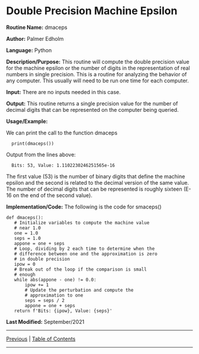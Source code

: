 # Double Precision Machine Epsilon

**Routine Name:**           dmaceps

**Author:** Palmer Edholm

**Language:** Python

**Description/Purpose:** This routine will compute the double precision value for the machine epsilon or the number of digits
in the representation of real numbers in single precision. This is a routine for analyzing the behavior of any computer. This
usually will need to be run one time for each computer.

**Input:** There are no inputs needed in this case.

**Output:** This routine returns a single precision value for the number of decimal digits that can be represented on the
computer being queried.

**Usage/Example:**

We can print the call to the function dmaceps

      print(dmaceps())

Output from the lines above:

      Bits: 53, Value: 1.1102230246251565e-16

The first value (53) is the number of binary digits that define the machine epsilon and the second is related to the
decimal version of the same value. The number of decimal digits that can be represented is roughly sixteen (E-16 on the
end of the second value).

**Implementation/Code:** The following is the code for smaceps()

 ```
 def dmaceps():
    # Initialize variables to compute the machine value
    # near 1.0
    one = 1.0
    seps = 1.0
    appone = one + seps
    # Loop, dividing by 2 each time to determine when the
    # difference between one and the approximation is zero
    # in double precision
    ipow = 0
    # Break out of the loop if the comparison is small
    # enough
    while abs(appone - one) != 0.0:
        ipow += 1
        # Update the perturbation and compute the
        # approximation to one
        seps = seps / 2
        appone = one + seps
    return f'Bits: {ipow}, Value: {seps}'
 ```

**Last Modified:** September/2021

<hr>

[Previous](smaceps.md)
| [Table of Contents](toc/manual_toc.md)

<hr>
